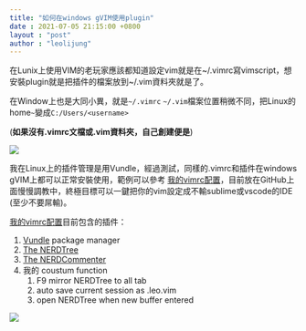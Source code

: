 ```yaml
---
title: "如何在windows gVIM使用plugin"
date : 2021-07-05 21:15:00 +0800
layout : "post"
author : "leolijung"
---
```




在Lunix上使用VIM的老玩家應該都知道設定vim就是在~/.vimrc寫vimscript，想安裝plugin就是把插件的檔案放到~/.vim資料夾就是了。

在Window上也是大同小異，就是`~/.vimrc` `~/.vim`檔案位置稍微不同，把Linux的home`~`變成`C:/Users/<username>`

(**如果沒有.vimrc文檔或.vim資料夾，自己創建便是**)



![](https://i.imgur.com/Q3Zo9nF.png)

我在Linux上的插件管理是用Vundle，經過測試，同樣的.vimrc和插件在windows gVIM上都可以正常安裝使用，範例可以參考 [我的vimrc配置](https://github.com/MaEnJoe/VImrcGoodForYou)，目前放在GitHub上面慢慢調教中，終極目標可以一鍵把你的vim設定成不輸sublime或vscode的IDE (至少不要屌輸)。

[我的vimrc配置](https://github.com/MaEnJoe/VImrcGoodForYou)目前包含的插件：

1.   [Vundle](https://github.com/VundleVim/Vundle.vim) package manager
2.  [The NERDTree](https://github.com/preservim/nerdtree) 
3.  [The NERDCommenter](https://github.com/preservim/nerdcommenter) 
4. 我的 coustum function
   1. F9 mirror NERDTree to all tab
   2. auto save current session as .leo.vim
   3. open NERDTree when new buffer entered

![](https://i.imgur.com/9Wbu8BV.png)